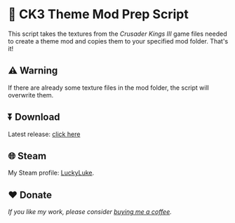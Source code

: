 💾 CK3 Theme Mod Prep Script
=======
This script takes the textures from the *Crusader Kings III* game files needed to create a theme mod and copies them to your specified mod folder. That's it!

⚠️ Warning
-------
If there are already some texture files in the mod folder, the script will overwrite them.

⏬ Download
-------
Latest release: [click here](https://github.com/LuckyLuke00/CK3_Theme_Mod_Prep_Script/releases)

🌐 Steam
-------
My Steam profile: [LuckyLuke](https://steamcommunity.com/id/LuckyLuke00/).

❤️ Donate
-------
*If you like my work, please consider [buying me a coffee](https://ko-fi.com/luckyluke).*

